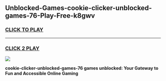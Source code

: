 
## Unblocked-Games-cookie-clicker-unblocked-games-76-Play-Free-k8gwv
<h3>
<a href="https://premium76.site?title=cookie-clicker-unblocked-games-76&ref=23A">CLICK TO PLAY</a></h3>
<hr>

<h3>
<a href="https://premium76.site?title=cookie-clicker-unblocked-games-76&ref=23A">CLICK 2 PLAY</a>
  
</h3>

<a href="https://premium76.site?title=cookie-clicker-unblocked-games-76&ref=23A"><img src="https://clearcache.store/games.png"></a>


**cookie-clicker-unblocked-games-76 games unblocked: Your Gateway to Fun and Accessible Online Gaming**
